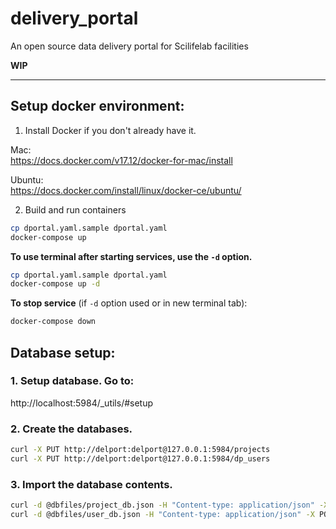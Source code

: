 # delivery_portal
An open source data delivery portal for Scilifelab facilities

**WIP**

---
## Setup docker environment:

1. Install Docker if you don't already have it.

Mac:  
https://docs.docker.com/v17.12/docker-for-mac/install

Ubuntu:  
https://docs.docker.com/install/linux/docker-ce/ubuntu/

2. Build and run containers

```bash
cp dportal.yaml.sample dportal.yaml
docker-compose up
```

**To use terminal after starting services, use the `-d` option.**
```bash 
cp dportal.yaml.sample dportal.yaml
docker-compose up -d 
```

**To stop service** (if `-d` option used or in new terminal tab):
```bash 
docker-compose down
```

## Database setup:

### 1. Setup database. Go to: 

http://localhost:5984/_utils/#setup

### 2. Create the databases. 

```bash
curl -X PUT http://delport:delport@127.0.0.1:5984/projects
curl -X PUT http://delport:delport@127.0.0.1:5984/dp_users
```

### 3. Import the database contents. 

```bash
curl -d @dbfiles/project_db.json -H "Content-type: application/json" -X POST http://delport:delport@127.0.0.1:5984/projects/_bulk_docs
curl -d @dbfiles/user_db.json -H "Content-type: application/json" -X POST http://delport:delport@127.0.0.1:5984/user_db/_bulk_docs
```
